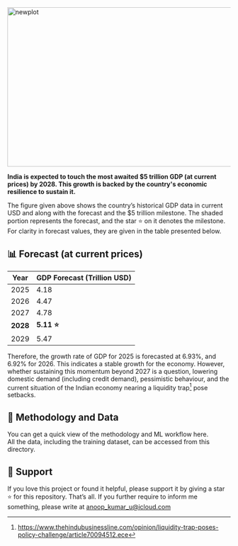 <img width="907" height="360" alt="newplot" src="https://github.com/user-attachments/assets/dbd31417-94cd-4ac5-a237-82bbd3891bbb" />

**India is expected to touch the most awaited $5 trillion GDP (at current prices) by 2028. This growth is backed by the country's economic resilience to sustain it.** 

The figure given above shows the country’s historical GDP data in current USD and along with the forecast and the $5 trillion milestone. The shaded portion represents the forecast, and the star ⭐️ on it denotes the milestone. For clarity in forecast values, they are given in the table presented below. 

## 📊 Forecast (at current prices)

| Year | GDP Forecast (Trillion USD) |
|------|------------------------------|
| 2025 | 4.18 |
| 2026 | 4.47 |
| 2027 | 4.78 |
| **2028** | **5.11 ⭐️** |
| 2029 | 5.47 |

Therefore, the growth rate of GDP for 2025 is forecasted at 6.93%, and 6.92% for 2026. This indicates a stable growth for the economy. However, whether sustaining this momentum beyond 2027 is a question, lowering domestic demand (including credit demand), pessimistic behaviour, and the current situation of the Indian economy nearing a liquidity trap[^1] pose setbacks. 
[^1]: https://www.thehindubusinessline.com/opinion/liquidity-trap-poses-policy-challenge/article70094512.ece

## 🧠 Methodology and Data

You can get a quick view of the methodology and ML workflow here.  
All the data, including the training dataset, can be accessed from this directory.  

## 🙌 Support

If you love this project or found it helpful, please support it by giving a star ⭐️ for this repository. That’s all. If you further require to inform me something, please write at anoop_kumar_u@icloud.com 


